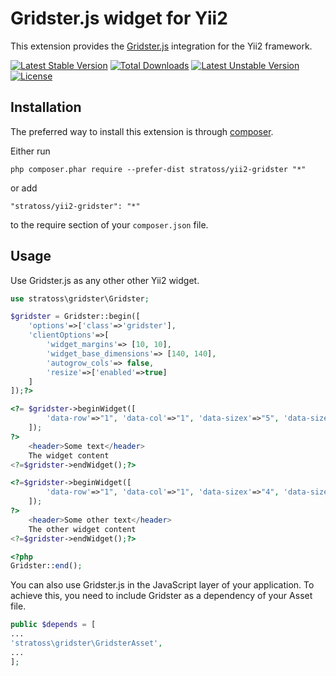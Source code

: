 Gridster.js widget for Yii2
===========================
This extension provides the [Gridster.js](https://github.com/ducksboard/gridster.js) integration for the Yii2 framework.

[![Latest Stable Version](https://poser.pugx.org/fedemotta/yii2-gridster/v/stable)](https://packagist.org/packages/fedemotta/yii2-gridster) [![Total Downloads](https://poser.pugx.org/fedemotta/yii2-gridster/downloads)](https://packagist.org/packages/fedemotta/yii2-gridster) [![Latest Unstable Version](https://poser.pugx.org/fedemotta/yii2-gridster/v/unstable)](https://packagist.org/packages/fedemotta/yii2-gridster) [![License](https://poser.pugx.org/fedemotta/yii2-gridster/license)](https://packagist.org/packages/fedemotta/yii2-gridster)

Installation
------------

The preferred way to install this extension is through [composer](http://getcomposer.org/download/).

Either run

```
php composer.phar require --prefer-dist stratoss/yii2-gridster "*"
```

or add

```
"stratoss/yii2-gridster": "*"
```

to the require section of your `composer.json` file.

Usage
-----
Use Gridster.js as any other other Yii2 widget.

```php
use stratoss\gridster\Gridster;
```

```php
$gridster = Gridster::begin([
    'options'=>['class'=>'gridster'],
    'clientOptions'=>[
        'widget_margins'=> [10, 10],
        'widget_base_dimensions'=> [140, 140],
        'autogrow_cols'=> false,
        'resize'=>['enabled'=>true]
    ]
]);?>

<?= $gridster->beginWidget([
        'data-row'=>"1", 'data-col'=>"1", 'data-sizex'=>"5", 'data-sizey'=>"2",
    ]);
?>
    <header>Some text</header>
    The widget content
<?=$gridster->endWidget();?>

<?=$gridster->beginWidget([
        'data-row'=>"1", 'data-col'=>"1", 'data-sizex'=>"4", 'data-sizey'=>"1",
    ]);
?>
    <header>Some other text</header>
    The other widget content
<?=$gridster->endWidget();?>

<?php 
Gridster::end();
```

You can also use Gridster.js in the JavaScript layer of your application. To achieve this, you need to include Gridster as a dependency of your Asset file.

```php
public $depends = [
...
'stratoss\gridster\GridsterAsset',
...
];
```
